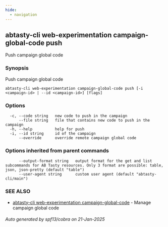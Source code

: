 ```yaml
---
hide:
  - navigation
---
```

## abtasty-cli web-experimentation campaign-global-code push

Push campaign global code

### Synopsis

Push campaign global code

```
abtasty-cli web-experimentation campaign-global-code push [-i <campaign-id> | --id <campaign-id>] [flags]
```

### Options

```
  -c, --code string   new code to push in the campaign
      --file string   file that contains new code to push in the campaign
  -h, --help          help for push
  -i, --id string     id of the campaign
      --override      override remote campaign global code
```

### Options inherited from parent commands

```
      --output-format string   output format for the get and list subcommands for AB Tasty resources. Only 3 format are possible: table, json, json-pretty (default "table")
      --user-agent string      custom user agent (default "abtasty-cli/main")
```

### SEE ALSO

* [abtasty-cli web-experimentation campaign-global-code](abtasty-cli_web-experimentation_campaign-global-code.md)	 - Manage campaign global code

###### Auto generated by spf13/cobra on 21-Jan-2025
